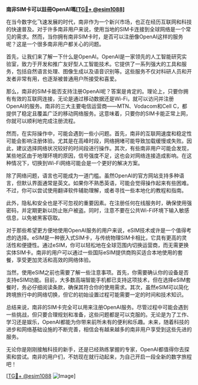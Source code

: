 **南非SIM卡可以註冊OpenAI嗎[[TG💪+ @esim1088](https://t.me/s/esim1088)]**

在当今数字化飞速发展的时代，南非作为一个新兴市场，也正在经历互联网和科技的快速普及。对于许多南非用户来说，使用当地的SIM卡连接到全球网络是一个常见的需求。然而，当你拥有南非SIM卡时，是否可以注册像OpenAI这样的服务呢？这是一个很多南非用户都关心的问题。

首先，让我们来了解一下什么是OpenAI。OpenAI是一家领先的人工智能研究实验室，致力于开发和推广友好型人工智能技术。它提供了一系列强大的工具和服务，包括自然语言处理、图像生成以及语音识别等。这些服务不仅对科研人员和开发者非常有用，也逐渐被普通用户所接受和喜爱。

那么，南非的SIM卡能否支持注册OpenAI呢？答案是肯定的。理论上，只要你拥有有效的互联网连接，无论是通过移动数据还是Wi-Fi，就可以访问并注册OpenAI的服务。南非的三大主要电信运营商——MTN、Vodacom和Cell C，都提供了稳定且覆盖广泛的移动网络服务。这意味着，只要你的SIM卡能正常上网，你就可以顺利地完成注册流程。

然而，在实际操作中，可能会遇到一些小问题。首先，南非的互联网速度和稳定性可能会影响注册体验。尤其是在高峰时段，网络拥堵可能导致加载缓慢或失败。因此，建议选择网络状况较好的时间段进行操作。其次，有些南非用户可能会发现，某些地区由于地理环境的原因，信号强度不足，这也会对网络连接造成影响。在这种情况下，切换到Wi-Fi网络可能会是一个更好的解决方案。

除了网络问题，语言也可能成为一道门槛。虽然OpenAI的官方网站支持多种语言，但默认界面通常是英文。如果你不熟悉英语，可能会觉得操作起来有些困难。不过，你可以尝试使用翻译软件辅助理解，或者寻找一些本地化的教程和指南。

此外，隐私和安全也是不可忽视的重要因素。在注册任何在线服务时，确保使用强密码，并定期更新以防止账户被盗。同时，注意不要在公共Wi-Fi环境下输入敏感信息，以免被黑客窃取。

对于那些希望更方便地使用OpenAI服务的用户来说，eSIM技术或许是一个值得考虑的选择。eSIM是一种嵌入式SIM卡，与传统物理SIM卡相比，它具有更高的灵活性和便捷性。通过eSIM，你可以轻松地在全球范围内切换运营商，而无需更换实体SIM卡。南非的用户可以通过一些国际eSIM提供商购买适合本地使用的套餐，享受更加灵活和高效的网络体验。

当然，使用eSIM之前也需要了解一些注意事项。首先，你需要确认你的设备是否支持eSIM功能。目前，大多数高端智能手机都已支持这项技术，但在选择eSIM套餐时，务必仔细阅读条款，确保其符合你的使用需求。其次，虽然eSIM可以简化跨境旅行中的网络切换，但它的初始设置过程可能需要一定的时间和技术知识。

总结来说，南非的SIM卡完全可以用来注册OpenAI服务。尽管过程中可能会遇到一些挑战，但只要合理规划和准备，这些问题都是可以克服的。无论是为了工作、学习还是娱乐，OpenAI都能为你带来前所未有的便利和乐趣。未来，随着科技的进步和网络基础设施的不断完善，相信会有越来越多的南非用户享受到这些先进的服务。

无论你是刚刚接触科技的新手，还是已经熟练掌握的专家，OpenAI都值得你去探索和尝试。南非的用户们，不妨现在就行动起来，为自己开启一段全新的数字旅程吧！

[[TG💪+ @esim1088](https://t.me/s/esim1088) ![Image](https://i.postimg.cc/4NQfJmqS/Snipaste-2025-05-13-00-14-12.png)]